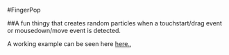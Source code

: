 #FingerPop

##A fun <canvas> thingy that creates random particles when a touchstart/drag event or mousedown/move event is detected.
	
A working example can be seen here [here.](http://sean.mtracey.org/stuff/fingerpop),